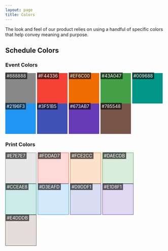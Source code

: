 ```yaml
---
layout: page
title: Colors
---
```


The look and feel of our product relies on using a handful of specific colors that help convey meaning and purpose.

## Schedule Colors

### Event Colors

<ul style="color:#fff;list-style:none;font-size: 14px;margin:0;padding:0;">
    <li style="width: 96px;height: 96px;background-color: #888888;display:inline-block;"><span style="background-color:rgba(0,0,0,0.6);padding:2px 4px;">#888888</span></li>
    <li style="width: 96px;height: 96px;background-color: #F44336;display:inline-block;"><span style="background-color:rgba(0,0,0,0.6);padding:2px 4px;">#F44336</span></li>
    <li style="width: 96px;height: 96px;background-color: #EF6C00;display:inline-block;"><span style="background-color:rgba(0,0,0,0.6);padding:2px 4px;">#EF6C00</span></li>
    <li style="width: 96px;height: 96px;background-color: #43A047;display:inline-block;"><span style="background-color:rgba(0,0,0,0.6);padding:2px 4px;">#43A047</span></li>
    <li style="width: 96px;height: 96px;background-color: #009688;display:inline-block;"><span style="background-color:rgba(0,0,0,0.6);padding:2px 4px;">#009688</span></li>
    <li style="width: 96px;height: 96px;background-color: #2196F3;display:inline-block;"><span style="background-color:rgba(0,0,0,0.6);padding:2px 4px;">#2196F3</span></li>
    <li style="width: 96px;height: 96px;background-color: #3F51B5;display:inline-block;"><span style="background-color:rgba(0,0,0,0.6);padding:2px 4px;">#3F51B5</span></li>
    <li style="width: 96px;height: 96px;background-color: #673AB7;display:inline-block;"><span style="background-color:rgba(0,0,0,0.6);padding:2px 4px;">#673AB7</span></li>
    <li style="width: 96px;height: 96px;background-color: #785548;display:inline-block;"><span style="background-color:rgba(0,0,0,0.6);padding:2px 4px;">#785548</span></li>
</ul>

### Print Colors
<ul style="color:#fff;list-style:none;font-size: 14px;margin:0;padding:0;">
    <li style="width: 96px;height: 96px;background-color: #E7E7E7;display:inline-block;border: #888888 1px solid;"><span style="background-color:rgba(0,0,0,0.6);padding:2px 4px;">#E7E7E7</span></li>
    <li style="width: 96px;height: 96px;background-color: #FDDAD7;display:inline-block;border: #F44336 1px solid;"><span style="background-color:rgba(0,0,0,0.6);padding:2px 4px;">#FDDAD7</span></li>
    <li style="width: 96px;height: 96px;background-color: #FCE2CC;display:inline-block;border: #EF6C00 1px solid;"><span style="background-color:rgba(0,0,0,0.6);padding:2px 4px;">#FCE2CC</span></li>
    <li style="width: 96px;height: 96px;background-color: #DAECDB;display:inline-block;border: #43A047 1px solid;"><span style="background-color:rgba(0,0,0,0.6);padding:2px 4px;">#DAECDB</span></li>
    <li style="width: 96px;height: 96px;background-color: #CCEAE8;display:inline-block;border: #009688 1px solid;"><span style="background-color:rgba(0,0,0,0.6);padding:2px 4px;">#CCEAE8</span></li>
    <li style="width: 96px;height: 96px;background-color: #D3EAFD;display:inline-block;border: #2196F3 1px solid;"><span style="background-color:rgba(0,0,0,0.6);padding:2px 4px;">#D3EAFD</span></li>
    <li style="width: 96px;height: 96px;background-color: #D9DDF1;display:inline-block;border: #3F51B5 1px solid;"><span style="background-color:rgba(0,0,0,0.6);padding:2px 4px;">#D9DDF1</span></li>
    <li style="width: 96px;height: 96px;background-color: #E1D8F1;display:inline-block;border: #673AB7 1px solid;"><span style="background-color:rgba(0,0,0,0.6);padding:2px 4px;">#E1D8F1</span></li>
    <li style="width: 96px;height: 96px;background-color: #E4DDDB;display:inline-block;border: #785548 1px solid;"><span style="background-color:rgba(0,0,0,0.6);padding:2px 4px;">#E4DDDB</span></li>
</ul>
